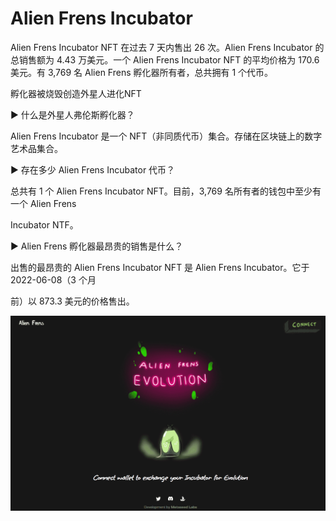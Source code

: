 # Alien Frens Incubator

Alien Frens Incubator NFT 在过去 7 天内售出 26 次。Alien Frens Incubator 的总销售额为 4.43 万美元。一个 Alien Frens Incubator NFT 的平均价格为 170.6 美元。有 3,769 名 Alien Frens 孵化器所有者，总共拥有 1 个代币。

孵化器被烧毁创造外星人进化NFT



▶ 什么是外星人弗伦斯孵化器？

Alien Frens Incubator 是一个 NFT（非同质代币）集合。存储在区块链上的数字艺术品集合。



▶ 存在多少 Alien Frens Incubator 代币？

总共有 1 个 Alien Frens Incubator NFT。目前，3,769 名所有者的钱包中至少有一个 Alien Frens 

Incubator NTF。



▶ Alien Frens 孵化器最昂贵的销售是什么？

出售的最昂贵的 Alien Frens Incubator NFT 是 Alien Frens Incubator。它于 2022-06-08（3 个月

前）以 873.3 美元的价格售出。

![nft](57468.png)
